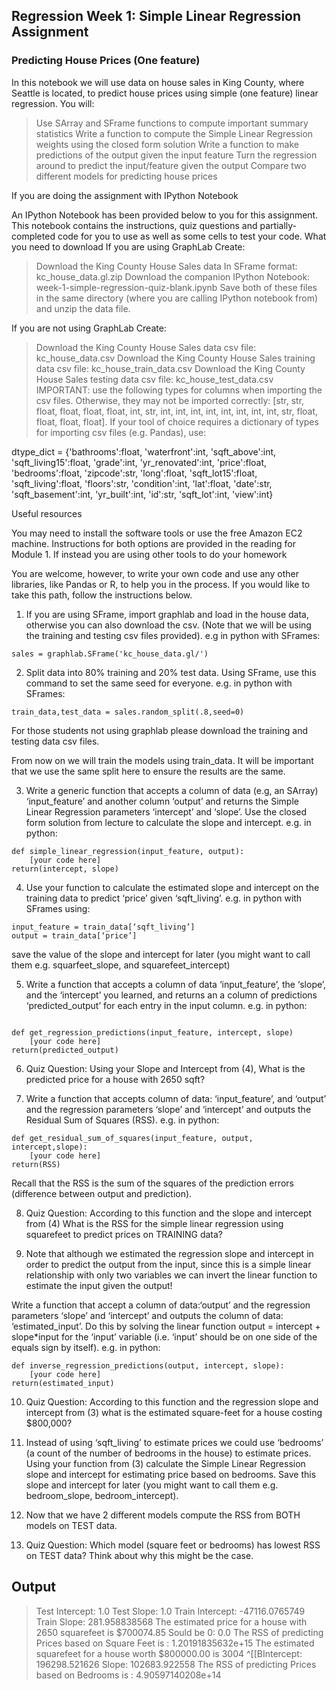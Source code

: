 ## Regression Week 1: Simple Linear Regression Assignment

### Predicting House Prices (One feature)

In this notebook we will use data on house sales in King County, where Seattle is located, to predict house prices using simple (one feature) linear regression. You will:

>    Use SArray and SFrame functions to compute important summary statistics
>    Write a function to compute the Simple Linear Regression weights using the closed form solution
>    Write a function to make predictions of the output given the input feature
>    Turn the regression around to predict the input/feature given the output
>    Compare two different models for predicting house prices

If you are doing the assignment with IPython Notebook

An IPython Notebook has been provided below to you for this assignment. This notebook contains the instructions, quiz questions and partially-completed code for you to use as well as some cells to test your code.
What you need to download
If you are using GraphLab Create:

>    Download the King County House Sales data In SFrame format: kc_house_data.gl.zip
>    Download the companion IPython Notebook: week-1-simple-regression-quiz-blank.ipynb
>    Save both of these files in the same directory (where you are calling IPython notebook from) and unzip the data file.

If you are not using GraphLab Create:

>    Download the King County House Sales data csv file: kc_house_data.csv
>    Download the King County House Sales training data csv file: kc_house_train_data.csv
>    Download the King County House Sales testing data csv file: kc_house_test_data.csv
>    IMPORTANT: use the following types for columns when importing the csv files. Otherwise, they may not be imported correctly: [str, str, float, float, float, float, int, str, int, int, int, int, int, int, int, int, str, float, float, float, float]. If your tool of choice requires a dictionary of types for importing csv files (e.g. Pandas), use:

dtype_dict = {'bathrooms':float, 'waterfront':int, 'sqft_above':int, 'sqft_living15':float, 'grade':int, 'yr_renovated':int, 'price':float, 'bedrooms':float, 'zipcode':str, 'long':float, 'sqft_lot15':float, 'sqft_living':float, 'floors':str, 'condition':int, 'lat':float, 'date':str, 'sqft_basement':int, 'yr_built':int, 'id':str, 'sqft_lot':int, 'view':int}

Useful resources

You may need to install the software tools or use the free Amazon EC2 machine. Instructions for both options are provided in the reading for Module 1.
If instead you are using other tools to do your homework

You are welcome, however, to write your own code and use any other libraries, like Pandas or R, to help you in the process. If you would like to take this path, follow the instructions below.

1. If you are using SFrame, import graphlab and load in the house data, otherwise you can also download the csv. (Note that we will be using the training and testing csv files provided). e.g in python with SFrames:

`sales = graphlab.SFrame('kc_house_data.gl/')`

2. Split data into 80% training and 20% test data. Using SFrame, use this command to set the same seed for everyone. e.g. in python with SFrames:

`train_data,test_data = sales.random_split(.8,seed=0)`

For those students not using graphlab please download the training and testing data csv files.

From now on we will train the models using train_data. It will be important that we use the same split here to ensure the results are the same.

3. Write a generic function that accepts a column of data (e.g, an SArray) ‘input_feature’ and another column ‘output’ and returns the Simple Linear Regression parameters ‘intercept’ and ‘slope’. Use the closed form solution from lecture to calculate the slope and intercept. e.g. in python:

```
def simple_linear_regression(input_feature, output):
    [your code here]
return(intercept, slope)
```

4. Use your function to calculate the estimated slope and intercept on the training data to predict ‘price’ given ‘sqft_living’. e.g. in python with SFrames using:

```
input_feature = train_data[‘sqft_living’]
output = train_data[‘price’]
```

save the value of the slope and intercept for later (you might want to call them e.g. squarfeet_slope, and squarefeet_intercept)

5. Write a function that accepts a column of data ‘input_feature’, the ‘slope’, and the ‘intercept’ you learned, and returns an a column of predictions ‘predicted_output’ for each entry in the input column. e.g. in python:
```

def get_regression_predictions(input_feature, intercept, slope)
    [your code here]
return(predicted_output)
```

6. Quiz Question: Using your Slope and Intercept from (4), What is the predicted price for a house with 2650 sqft?

7. Write a function that accepts column of data: ‘input_feature’, and ‘output’ and the regression parameters ‘slope’ and ‘intercept’ and outputs the Residual Sum of Squares (RSS). e.g. in python:

```
def get_residual_sum_of_squares(input_feature, output, intercept,slope):
    [your code here]
return(RSS)
```

Recall that the RSS is the sum of the squares of the prediction errors (difference between output and prediction).

8. Quiz Question: According to this function and the slope and intercept from (4) What is the RSS for the simple linear regression using squarefeet to predict prices on TRAINING data?

9. Note that although we estimated the regression slope and intercept in order to predict the output from the input, since this is a simple linear relationship with only two variables we can invert the linear function to estimate the input given the output!

Write a function that accept a column of data:‘output’ and the regression parameters ‘slope’ and ‘intercept’ and outputs the column of data: ‘estimated_input’. Do this by solving the linear function output = intercept + slope*input for the ‘input’ variable (i.e. ‘input’ should be on one side of the equals sign by itself). e.g. in python:
```
def inverse_regression_predictions(output, intercept, slope):
    [your code here]
return(estimated_input)
```

10. Quiz Question: According to this function and the regression slope and intercept from (3) what is the estimated square-feet for a house costing $800,000?

11. Instead of using ‘sqft_living’ to estimate prices we could use ‘bedrooms’ (a count of the number of bedrooms in the house) to estimate prices. Using your function from (3) calculate the Simple Linear Regression slope and intercept for estimating price based on bedrooms. Save this slope and intercept for later (you might want to call them e.g. bedroom_slope, bedroom_intercept).

12. Now that we have 2 different models compute the RSS from BOTH models on TEST data.

13. Quiz Question: Which model (square feet or bedrooms) has lowest RSS on TEST data? Think about why this might be the case.

## Output

> Test Intercept: 1.0
> Test Slope: 1.0
> Train Intercept: -47116.0765749
> Train Slope: 281.958838568
> The estimated price for a house with 2650 squarefeet is $700074.85
> Sould be 0:  0.0
> The RSS of predicting Prices based on Square Feet is : 1.20191835632e+15
> The estimated squarefeet for a house worth $800000.00 is 3004
> ^[[BIntercept: 196298.521626
> Slope: 102683.922558
> The RSS of predicting Prices based on Bedrooms is : 4.90597140208e+14
